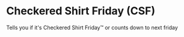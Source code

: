 # Checkered Shirt Friday (CSF)

Tells you if it's Checkered Shirt Friday™ or counts down to next friday